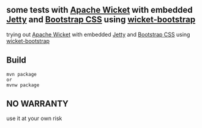 ## some tests with [Apache Wicket](https://wicket.apache.org/) with embedded [Jetty](https://jetty.org/) and [Bootstrap CSS](https://getbootstrap.com) using [wicket-bootstrap](https://github.com/martin-g/wicket-bootstrap)

trying out [Apache Wicket](https://wicket.apache.org/) with embedded [Jetty](https://jetty.org/) and [Bootstrap CSS](https://getbootstrap.com) using [wicket-bootstrap](https://github.com/martin-g/wicket-bootstrap)

## Build

```
mvn package
or
mvnw package
```

## NO WARRANTY

use it at your own risk
